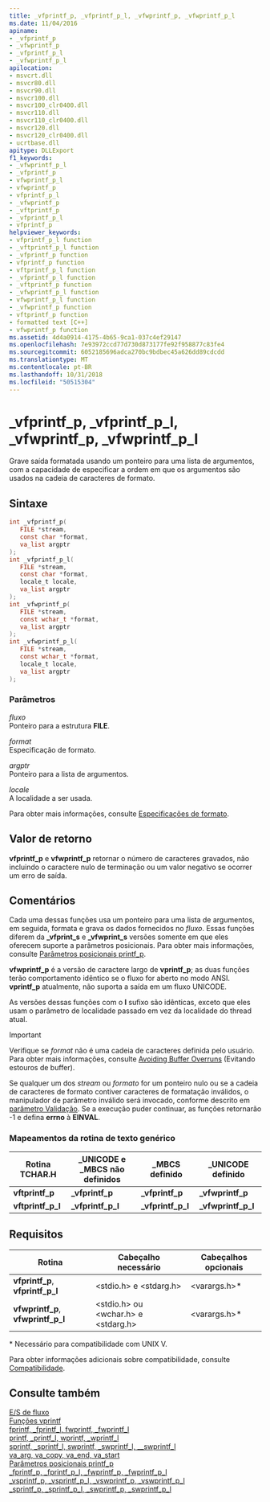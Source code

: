 ```yaml
---
title: _vfprintf_p, _vfprintf_p_l, _vfwprintf_p, _vfwprintf_p_l
ms.date: 11/04/2016
apiname:
- _vfprintf_p
- _vfwprintf_p
- _vfprintf_p_l
- _vfwprintf_p_l
apilocation:
- msvcrt.dll
- msvcr80.dll
- msvcr90.dll
- msvcr100.dll
- msvcr100_clr0400.dll
- msvcr110.dll
- msvcr110_clr0400.dll
- msvcr120.dll
- msvcr120_clr0400.dll
- ucrtbase.dll
apitype: DLLExport
f1_keywords:
- _vfwprintf_p_l
- _vfprintf_p
- vfwprintf_p_l
- vfwprintf_p
- vfprintf_p_l
- _vfwprintf_p
- _vftprintf_p
- _vfprintf_p_l
- vfprintf_p
helpviewer_keywords:
- vfprintf_p_l function
- _vftprintf_p_l function
- _vfprintf_p function
- vfprintf_p function
- vftprintf_p_l function
- _vfprintf_p_l function
- _vftprintf_p function
- _vfwprintf_p_l function
- vfwprintf_p_l function
- _vfwprintf_p function
- vftprintf_p function
- formatted text [C++]
- vfwprintf_p function
ms.assetid: 4d4a0914-4175-4b65-9ca1-037c4ef29147
ms.openlocfilehash: 7e93972ccd77d730d873177fe92f958877c83fe4
ms.sourcegitcommit: 6052185696adca270bc9bdbec45a626dd89cdcdd
ms.translationtype: MT
ms.contentlocale: pt-BR
ms.lasthandoff: 10/31/2018
ms.locfileid: "50515304"
---
```

# <a name="vfprintfp-vfprintfpl-vfwprintfp-vfwprintfpl"></a>_vfprintf_p, _vfprintf_p_l, _vfwprintf_p, _vfwprintf_p_l

Grave saída formatada usando um ponteiro para uma lista de argumentos, com a capacidade de especificar a ordem em que os argumentos são usados na cadeia de caracteres de formato.

## <a name="syntax"></a>Sintaxe

```C
int _vfprintf_p(
   FILE *stream,
   const char *format,
   va_list argptr
);
int _vfprintf_p_l(
   FILE *stream,
   const char *format,
   locale_t locale,
   va_list argptr
);
int _vfwprintf_p(
   FILE *stream,
   const wchar_t *format,
   va_list argptr
);
int _vfwprintf_p_l(
   FILE *stream,
   const wchar_t *format,
   locale_t locale,
   va_list argptr
);
```

### <a name="parameters"></a>Parâmetros

*fluxo*<br/>
Ponteiro para a estrutura **FILE**.

*format*<br/>
Especificação de formato.

*argptr*<br/>
Ponteiro para a lista de argumentos.

*locale*<br/>
A localidade a ser usada.

Para obter mais informações, consulte [Especificações de formato](../../c-runtime-library/format-specification-syntax-printf-and-wprintf-functions.md).

## <a name="return-value"></a>Valor de retorno

**vfprintf_p** e **vfwprintf_p** retornar o número de caracteres gravados, não incluindo o caractere nulo de terminação ou um valor negativo se ocorrer um erro de saída.

## <a name="remarks"></a>Comentários

Cada uma dessas funções usa um ponteiro para uma lista de argumentos, em seguida, formata e grava os dados fornecidos no *fluxo*. Essas funções diferem da **_vfprint_s** e **_vfwprint_s** versões somente em que eles oferecem suporte a parâmetros posicionais. Para obter mais informações, consulte [Parâmetros posicionais printf_p](../../c-runtime-library/printf-p-positional-parameters.md).

**vfwprintf_p** é a versão de caractere largo de **vprintf_p**; as duas funções terão comportamento idêntico se o fluxo for aberto no modo ANSI. **vprintf_p** atualmente, não suporta a saída em um fluxo UNICODE.

As versões dessas funções com o **l** sufixo são idênticas, exceto que eles usam o parâmetro de localidade passado em vez da localidade do thread atual.

> [!IMPORTANT]
> Verifique se *format* não é uma cadeia de caracteres definida pelo usuário. Para obter mais informações, consulte [Avoiding Buffer Overruns](/windows/desktop/SecBP/avoiding-buffer-overruns) (Evitando estouros de buffer).

Se qualquer um dos *stream* ou *formato* for um ponteiro nulo ou se a cadeia de caracteres de formato contiver caracteres de formatação inválidos, o manipulador de parâmetro inválido será invocado, conforme descrito em [parâmetro Validação](../../c-runtime-library/parameter-validation.md). Se a execução puder continuar, as funções retornarão -1 e defina **errno** à **EINVAL**.

### <a name="generic-text-routine-mappings"></a>Mapeamentos da rotina de texto genérico

|Rotina TCHAR.H|_UNICODE e _MBCS não definidos|_MBCS definido|_UNICODE definido|
|---------------------|------------------------------------|--------------------|-----------------------|
|**vftprintf_p**|**_vfprintf_p**|**_vfprintf_p**|**_vfwprintf_p**|
|**vftprintf_p_l**|**_vfprintf_p_l**|**_vfprintf_p_l**|**_vfwprintf_p_l**|

## <a name="requirements"></a>Requisitos

|Rotina|Cabeçalho necessário|Cabeçalhos opcionais|
|-------------|---------------------|----------------------|
|**vfprintf_p**, **vfprintf_p_l**|\<stdio.h> e \<stdarg.h>|\<varargs.h>*|
|**vfwprintf_p**, **vfwprintf_p_l**|\<stdio.h> ou \<wchar.h> e \<stdarg.h>|\<varargs.h>*|

\* Necessário para compatibilidade com UNIX V.

Para obter informações adicionais sobre compatibilidade, consulte [Compatibilidade](../../c-runtime-library/compatibility.md).

## <a name="see-also"></a>Consulte também

[E/S de fluxo](../../c-runtime-library/stream-i-o.md)<br/>
[Funções vprintf](../../c-runtime-library/vprintf-functions.md)<br/>
[fprintf, _fprintf_l, fwprintf, _fwprintf_l](fprintf-fprintf-l-fwprintf-fwprintf-l.md)<br/>
[printf, _printf_l, wprintf, _wprintf_l](printf-printf-l-wprintf-wprintf-l.md)<br/>
[sprintf, _sprintf_l, swprintf, _swprintf_l, \__swprintf_l](sprintf-sprintf-l-swprintf-swprintf-l-swprintf-l.md)<br/>
[va_arg, va_copy, va_end, va_start](va-arg-va-copy-va-end-va-start.md)<br/>
[Parâmetros posicionais printf_p](../../c-runtime-library/printf-p-positional-parameters.md)<br/>
[_fprintf_p, _fprintf_p_l, _fwprintf_p, _fwprintf_p_l](fprintf-p-fprintf-p-l-fwprintf-p-fwprintf-p-l.md)<br/>
[_vsprintf_p, _vsprintf_p_l, _vswprintf_p, _vswprintf_p_l](vsprintf-p-vsprintf-p-l-vswprintf-p-vswprintf-p-l.md)<br/>
[_sprintf_p, _sprintf_p_l, _swprintf_p, _swprintf_p_l](sprintf-p-sprintf-p-l-swprintf-p-swprintf-p-l.md)<br/>
